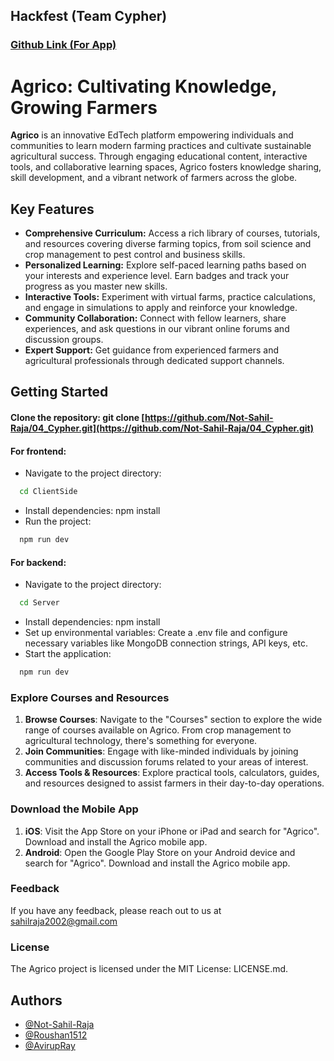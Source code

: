 ## Hackfest (Team Cypher)

### [Github Link (For App)](https://github.com/sambitskr/Agriculture-App)

# Agrico: Cultivating Knowledge, Growing Farmers

**Agrico** is an innovative EdTech platform empowering individuals and communities to learn modern farming practices and cultivate sustainable agricultural success. Through engaging educational content, interactive tools, and collaborative learning spaces, Agrico fosters knowledge sharing, skill development, and a vibrant network of farmers across the globe.

## Key Features

* **Comprehensive Curriculum:** Access a rich library of courses, tutorials, and resources covering diverse farming topics, from soil science and crop management to pest control and business skills.
* **Personalized Learning:** Explore self-paced learning paths based on your interests and experience level. Earn badges and track your progress as you master new skills.
* **Interactive Tools:** Experiment with virtual farms, practice calculations, and engage in simulations to apply and reinforce your knowledge.
* **Community Collaboration:** Connect with fellow learners, share experiences, and ask questions in our vibrant online forums and discussion groups.
* **Expert Support:** Get guidance from experienced farmers and agricultural professionals through dedicated support channels.

## Getting Started

#### Clone the repository: git clone [https://github.com/Not-Sahil-Raja/04_Cypher.git](https://github.com/Not-Sahil-Raja/04_Cypher.git)
  
#### For frontend:
- Navigate to the project directory:
```bash
  cd ClientSide
```
- Install dependencies: npm install
- Run the project: 
```bash
  npm run dev
```

#### For backend:
- Navigate to the project directory:
```bash
  cd Server
```
- Install dependencies: npm install
- Set up environmental variables: Create a .env file and configure necessary variables like MongoDB connection strings, API keys, etc.
- Start the application: 
```bash
  npm run dev
```

### Explore Courses and Resources

1. **Browse Courses**: Navigate to the "Courses" section to explore the wide range of courses available on Agrico. From crop management to agricultural technology, there's something for everyone.
2. **Join Communities**: Engage with like-minded individuals by joining communities and discussion forums related to your areas of interest.
3. **Access Tools & Resources**: Explore practical tools, calculators, guides, and resources designed to assist farmers in their day-to-day operations.

### Download the Mobile App

1. **iOS**: Visit the App Store on your iPhone or iPad and search for "Agrico". Download and install the Agrico mobile app.
2. **Android**: Open the Google Play Store on your Android device and search for "Agrico". Download and install the Agrico mobile app.


### Feedback

If you have any feedback, please reach out to us at sahilraja2002@gmail.com 


### License

The Agrico project is licensed under the MIT License: LICENSE.md.

## Authors

- [@Not-Sahil-Raja](https://github.com/Not-Sahil-Raja)
- [@Roushan1512](https://github.com/Roushan1512)
- [@AvirupRay](https://github.com/AvirupRay)
